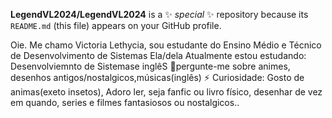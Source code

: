 

**LegendVL2024/LegendVL2024** is a ✨ _special_ ✨ repository because its `README.md` (this file) appears on your GitHub profile.

 Oie. 
 Me chamo Victoria Lethycia, sou estudante do Ensino Médio e Técnico de Desenvolvimento de Sistemas
 Ela/dela
 Atualmente estou estudando: Desenvolviemnto de Sistemase inglêS
 💬pergunte-me sobre animes, desenhos antigos/nostalgicos,músicas(inglês)
 ⚡ Curiosidade:  Gosto de animas(exeto insetos), Adoro ler, seja fanfic ou livro físico, desenhar de vez em quando, series e filmes fantasiosos ou nostalgicos..
  
